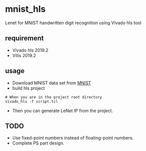 # mnist_hls
 Lenet for MNIST handwritten digit recognition using Vivado hls tool

## requirement
* Vivado hls 2019.2
* Vitis 2019.2

## usage
* Download MNIST data set from [MNIST](http://yann.lecun.com/exdb/mnist/)
* build hls project
```
# When you are in the project root directory
vivado_hls -f script.tcl
```
* Then you can generate LeNet IP from the project.

## TODO
* Use fixed-point numbers instead of floating-point numbers.
* Complete PS part design.